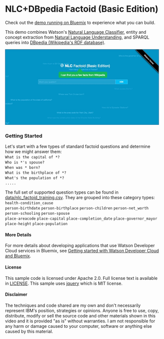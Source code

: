 # NLC+DBpedia Factoid (Basic Edition)
Check out the [demo running on Bluemix](http://nlc-factoid-assistant.mybluemix.net/) to experience what you can build.

This demo combines Watson's [Natural Language Classifier](https://www.ibm.com/smarterplanet/us/en/ibmwatson/developercloud/nl-classifier.html), entity and concept extraction from [Natural Language Understanding](https://www.ibm.com/watson/services/natural-language-understanding/), and SPARQL queries into [DBpedia (Wikipedia's RDF database)](http://www.dbpedia.org).

[![](wiki/media/nlc_factoid_screenshot.jpg)](http://nlc-factoid-assistant.mybluemix.net/)


### Getting Started
Let's start with a few types of standard factoid questions and determine how we might answer them:
<br/>`What is the capital of *?`<br/>
`Who is *'s spouse?`<br/>
`When was * born?`<br/>
`What is the birthplace of *?`<br/>
`What's the population of *?`<br/>
`.....`<br/>

The full set of supported question types can be found in [data/nlc_factoid_training.csv](https://github.com/biosopher/nlc-factoid-assistant/blob/master/data/nlc_factoid_training.csv).  They are grouped into these category types:
<br/>`health-condition_cause`<br/>
`person-birthdate`          `person-birthplace`          `person-children`          `person-net_worth`<br/>
`person-schooling`                    `person-spouse`          
`place-areacode`          `place-capital`          `place-completion_date`          `place-governor_mayor`<br/>
`place-height`          `place-population`<br/>
#### More Details
For more details about developing applications that use Watson Developer Cloud services in Bluemix, see [Getting started with Watson Developer Cloud and Bluemix](http://www.ibm.com/smarterplanet/us/en/ibmwatson/developercloud/doc/getting_started/).

#### License
This sample code is licensed under Apache 2.0. Full license text is available in [LICENSE](https://github.com/watson-developer-cloud/natural-language-classifier-nodejs/blob/master/LICENSE).
This sample uses [jquery](https://jquery.com/) which is MIT license.

#### Disclaimer
The techniques and code shared are my own and don't necessarily represent IBM's position, strategies or opinions. Anyone is free to use, copy, distribute, modify or sell the source code and other materials shown in this video and it is provided "as is" without warranties. I am not responsible for any harm or damage caused to your computer, software or anything else caused by this material.
